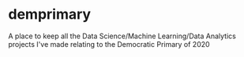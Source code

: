 # demprimary
A place to keep all the Data Science/Machine Learning/Data Analytics projects I've made relating to the Democratic Primary of 2020
